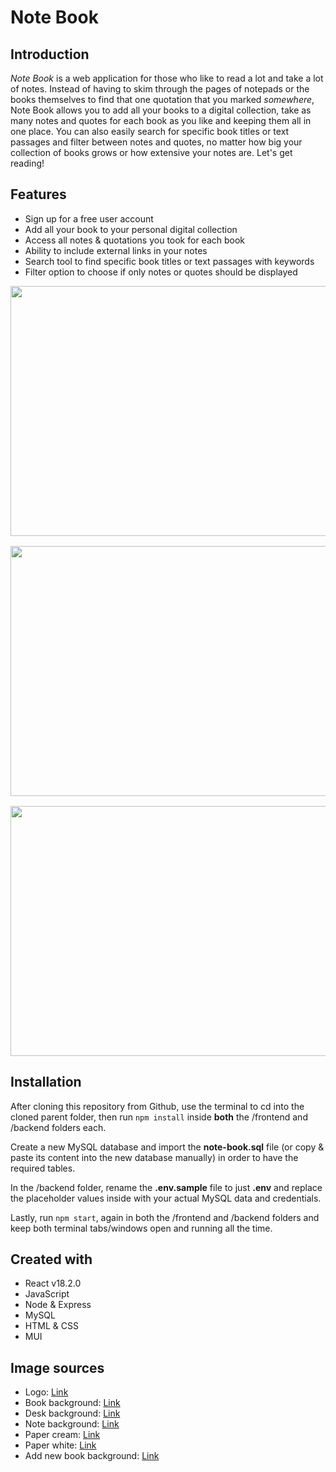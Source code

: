 # Note Book

## Introduction

_Note Book_ is a web application for those who like to read a lot and take a lot of notes. Instead of having to skim through the pages of notepads or the books themselves to find that one quotation that you marked _somewhere_, Note Book allows you to add all your books to a digital collection, take as many notes and quotes for each book as you like and keeping them all in one place. You can also easily search for specific book titles or text passages and filter between notes and quotes, no matter how big your collection of books grows or how extensive your notes are. Let's get reading!

## Features

- Sign up for a free user account
- Add all your book to your personal digital collection
- Access all notes & quotations you took for each book
- Ability to include external links in your notes
- Search tool to find specific book titles or text passages with keywords
- Filter option to choose if only notes or quotes should be displayed

<div style="display: flex; flex-direction: column; align-items: center; justify-content: flex-start; gap: 16px;">
  <img src="./public/screenshots/screenshot-books.png" width="600" height="400">
  <img src="./public/screenshots/screenshot-note.png" width="600" height="400">
  <img src="./public/screenshots/screenshot-filter.png" width="600" height="400">
</div>

## Installation

After cloning this repository from Github, use the terminal to cd into the cloned parent folder, then run `npm install` inside **both** the /frontend and /backend folders each.

Create a new MySQL database and import the **note-book.sql** file (or copy & paste its content into the new database manually) in order to have the required tables.

In the /backend folder, rename the **.env.sample** file to just **.env** and replace the placeholder values inside with your actual MySQL data and credentials.

Lastly, run `npm start`, again in both the /frontend and /backend folders and keep both terminal tabs/windows open and running all the time.

## Created with

- React v18.2.0
- JavaScript
- Node & Express
- MySQL
- HTML & CSS
- MUI

## Image sources

- Logo: [Link](https://pngtree.com/freepng/cartoon-book-feather-pen-element_5452406.html)
- Book background: [Link](https://i.pinimg.com/564x/f4/11/9d/f4119dafbfac1f45aade91b8528e7214.jpg)
- Desk background: [Link](https://www.freepik.com/free-photo/flat-lay-desk-arrangement-with-copy-space_13523365.htm#query=black%20desk&position=0&from_view=keyword)
- Note background: [Link](https://images.unsplash.com/photo-1581431886281-93ae50c19271?ixlib=rb-1.2.1&ixid=MnwxMjA3fDB8MHxzZWFyY2h8NHx8ZW1wdHklMjBwYWdlfGVufDB8fDB8fA%3D%3D&w=1000&q=80)
- Paper cream: [Link](https://t4.ftcdn.net/jpg/01/42/71/29/360_F_142712953_1XMycIzw6DswM6in91CnDYt3Ruk0c0QU.webp)
- Paper white: [Link](https://us.123rf.com/450wm/yamabikay/yamabikay1604/yamabikay160400253/55395574-wei%C3%9Fes-papier-hintergrund-nahtlose-textur-quadrat-tile-bereit-.jpg)
- Add new book background: [Link](https://cdn.forumcomm.com/dims4/default/32197a9/2147483647/strip/false/crop/4032x3024+0+0/resize/1486x1115!/quality/90/?url=https%3A%2F%2Fforum-communications-production-web.s3.amazonaws.com%2Fbrightspot%2Fdd%2F61%2F69c037ae41f08c468b9127ce67d5%2F20220124-113904.jpg)
